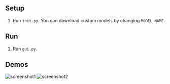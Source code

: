## Setup
1. Run `init.py`. You can download custom models by changing `MODEL_NAME`.

## Run
1. Run `gui.py`.

## Demos
![screenshot1](https://github.com/user-attachments/assets/9a0ccdf4-17de-4a78-8bd4-71ca8d7ab161)
![screenshot2](https://github.com/user-attachments/assets/af4de806-71a4-436a-9339-12659adcf1fc)
